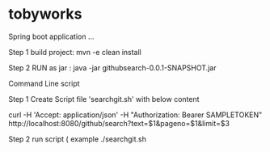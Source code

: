 # tobyworks

Spring boot application ... 

Step 1 build project: 
mvn -e clean install


Step 2 RUN as jar : 
java -jar githubsearch-0.0.1-SNAPSHOT.jar



Command Line script

Step 1 Create Script file 'searchgit.sh' with below content


curl -H 'Accept: application/json' -H "Authorization: Bearer SAMPLETOKEN" http://localhost:8080/github/search?text=$1&pageno=$1&limit=$3


Step 2 run script ( example ./searchgit.sh <Text> <pageNo> <lineLimitforPage>


 
 
